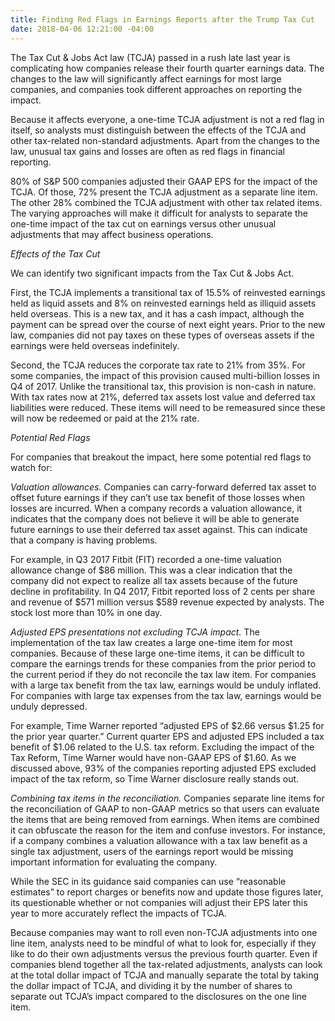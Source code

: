 ```yaml
---
title: Finding Red Flags in Earnings Reports after the Trump Tax Cut
date: 2018-04-06 12:21:00 -04:00
---
```


The Tax Cut & Jobs Act law (TCJA) passed in a rush late last year is complicating how companies release their fourth quarter earnings data. The changes to the law will significantly affect earnings for most large companies, and companies took different approaches on reporting the impact.

Because it affects everyone, a one-time TCJA adjustment is not a red flag in itself, so analysts must distinguish between the effects of the TCJA and other tax-related non-standard adjustments. Apart from the changes to the law, unusual tax gains and losses are often as red flags in financial reporting.

80% of S&P 500 companies adjusted their GAAP EPS for the impact of the TCJA. Of those, 72% present the TCJA adjustment as a separate line item. The other 28% combined the TCJA adjustment with other tax related items.
The varying approaches will make it difficult for analysts to separate the one-time impact of the tax cut on earnings versus other unusual adjustments that may affect business operations.

_Effects of the Tax Cut_

We can identify two significant impacts from the Tax Cut & Jobs Act.

First, the TCJA implements a transitional tax of 15.5% of reinvested earnings held as liquid assets and 8% on reinvested earnings held as illiquid assets held overseas. This is a new tax, and it has a cash impact, although the payment can be spread over the course of next eight years. Prior to the new law, companies did not pay taxes on these types of overseas assets if the earnings were held overseas indefinitely.

Second, the TCJA reduces the corporate tax rate to 21% from 35%. For some companies, the impact of this provision caused multi-billion losses in Q4 of 2017. Unlike the transitional tax, this provision is non-cash in nature. With tax rates now at 21%, deferred tax assets lost value and deferred tax liabilities were reduced. These items will need to be remeasured since these will now be redeemed or paid at the 21% rate.

_Potential Red Flags_

For companies that breakout the impact, here some potential red flags to watch for:

_Valuation allowances._ Companies can carry-forward deferred tax asset to offset future earnings if they can’t use tax benefit of those losses when losses are incurred. When a company records a valuation allowance, it indicates that the company does not believe it will be able to generate future earnings to use their deferred tax asset against. This can indicate that a company is having problems.

For example, in Q3 2017 Fitbit (FIT) recorded a one-time valuation allowance change of $86 million. This was a clear indication that the company did not expect to realize all tax assets because of the future decline in profitability. In Q4 2017, Fitbit reported loss of 2 cents per share and revenue of $571 million versus $589 revenue expected by analysts. The stock lost more than 10% in one day.

_Adjusted EPS presentations not excluding TCJA impact._ The implementation of the tax law creates a large one-time item for most companies. Because of these large one-time items, it can be difficult to compare the earnings trends for these companies from the prior period to the current period if they do not reconcile the tax law item. For companies with a large tax benefit from the tax law, earnings would be unduly inflated. For companies with large tax expenses from the tax law, earnings would be unduly depressed.

For example, Time Warner reported “adjusted EPS of $2.66 versus $1.25 for the prior year quarter.” Current quarter EPS and adjusted EPS included a tax benefit of $1.06 related to the U.S. tax reform. Excluding the impact of the Tax Reform, Time Warner would have non-GAAP EPS of $1.60. As we discussed above, 93% of the companies reporting adjusted EPS excluded impact of the tax reform, so Time Warner disclosure really stands out.

_Combining tax items in the reconciliation._ Companies separate line items for the reconciliation of GAAP to non-GAAP metrics so that users can evaluate the items that are being removed from earnings. When items are combined it can obfuscate the reason for the item and confuse investors. For instance, if a company combines a valuation allowance with a tax law benefit as a single tax adjustment, users of the earnings report would be missing important information for evaluating the company.

While the SEC in its guidance said companies can use “reasonable estimates” to report charges or benefits now and update those figures later, its questionable whether or not companies will adjust their EPS later this year to more accurately reflect the impacts of TCJA.

Because companies may want to roll even non-TCJA adjustments into one line item, analysts need to be mindful of what to look for, especially if they like to do their own adjustments versus the previous fourth quarter. Even if companies blend together all the tax-related adjustments, analysts can look at the total dollar impact of TCJA and manually separate the total by taking the dollar impact of TCJA, and dividing it by the number of shares to separate out TCJA’s impact compared to the disclosures on the one line item.